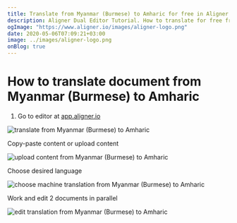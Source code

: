 ```yaml
---
title: Translate from Myanmar (Burmese) to Amharic for free in Aligner Editor
description: Aligner Dual Editor Tutorial. How to translate for free from Myanmar (Burmese) to Amharic. Aligner is multilingual document management platform. 
ogImage: "https://www.aligner.io/images/aligner-logo.png"
date: 2020-05-06T07:09:21+03:00
image: ../images/aligner-logo.png
onBlog: true
---
```


# How to translate document from Myanmar (Burmese) to Amharic

1. Go to editor at [app.aligner.io](https://app.aligner.io "Aligner App web page")

![translate from Myanmar (Burmese) to Amharic](../aligner-blank-editor.png "translate from Myanmar (Burmese) to Amharic")

Copy-paste content or upload content

![upload content from Myanmar (Burmese) to Amharic](../aligner-uploaded-document.png "upload content from Myanmar (Burmese) to Amharic")

Choose desired language

![choose machine translation from Myanmar (Burmese) to Amharic](../aligner-language-dropdown.png "choose machine translation from Myanmar (Burmese) to Amharic")

Work and edit 2 documents in parallel

![edit translation from Myanmar (Burmese) to Amharic](../aligner-double-sitded-editor.png "edit translation from Myanmar (Burmese) to Amharic")

